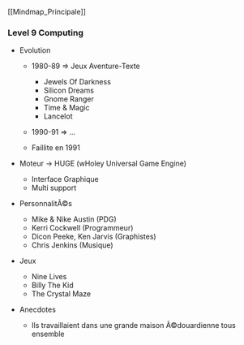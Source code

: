 ﻿[[Mindmap_Principale]]

### Level 9 Computing

- Evolution

	- 1980-89 => Jeux Aventure-Texte

		- Jewels Of Darkness
		- Silicon Dreams
		- Gnome Ranger
		- Time & Magic
		- Lancelot

	- 1990-91 => ...
	- Faillite en 1991

- Moteur -> HUGE (wHoley Universal Game Engine)

	- Interface Graphique
	- Multi support

- PersonnalitÃ©s

	- Mike & Nike Austin (PDG)
	- Kerri Cockwell (Programmeur)
	- Dicon Peeke, Ken Jarvis (Graphistes)
	- Chris Jenkins (Musique)

- Jeux

	- Nine Lives
	- Billy The Kid
	- The Crystal Maze

- Anecdotes

	- Ils travaillaient dans une grande maison Ã©douardienne tous ensemble


